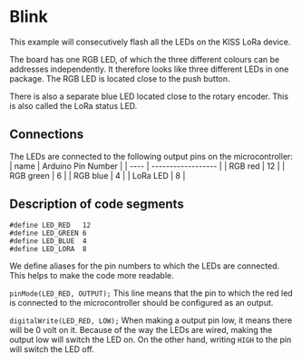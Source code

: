 # Blink

This example will consecutively flash all the LEDs on the KISS LoRa device.

The board has one RGB LED, of which the three different colours can be addresses independently. It therefore looks like three different LEDs in one package. The RGB LED is located close to the push button.

There is also a separate blue LED located close to the rotary encoder. This is also called the LoRa status LED.

## Connections
The LEDs are connected to the following output pins on the microcontroller:
| name | Arduino Pin Number |
| ---- | ------------------ |
| RGB red   | 12 |
| RGB green | 6  |
| RGB blue  | 4  |
| LoRa LED  | 8  |

## Description of code segments

```
#define LED_RED   12
#define LED_GREEN 6
#define LED_BLUE  4
#define LED_LORA  8
```
We define aliases for the pin numbers to which the LEDs are connected. This helps to make the code more readable.

`pinMode(LED_RED, OUTPUT);`
This line means that the pin to which the red led is connected to the microcontroller should be configured as an output.

`digitalWrite(LED_RED, LOW);`
When making a output pin low, it means there will be 0 volt on it. Because of the way the LEDs are wired, making the output low will switch the LED on. On the other hand, writing `HIGH` to the pin will switch the LED off.
